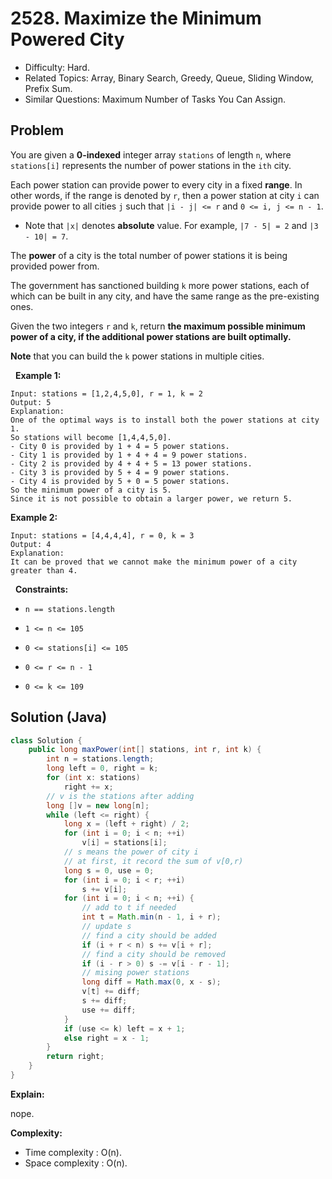 # 2528. Maximize the Minimum Powered City

- Difficulty: Hard.
- Related Topics: Array, Binary Search, Greedy, Queue, Sliding Window, Prefix Sum.
- Similar Questions: Maximum Number of Tasks You Can Assign.

## Problem

You are given a **0-indexed** integer array ```stations``` of length ```n```, where ```stations[i]``` represents the number of power stations in the ```ith``` city.

Each power station can provide power to every city in a fixed **range**. In other words, if the range is denoted by ```r```, then a power station at city ```i``` can provide power to all cities ```j``` such that ```|i - j| <= r``` and ```0 <= i, j <= n - 1```.


	
- Note that ```|x|``` denotes **absolute** value. For example, ```|7 - 5| = 2``` and ```|3 - 10| = 7```.


The **power** of a city is the total number of power stations it is being provided power from.

The government has sanctioned building ```k``` more power stations, each of which can be built in any city, and have the same range as the pre-existing ones.

Given the two integers ```r``` and ```k```, return **the **maximum possible minimum power** of a city, if the additional power stations are built optimally.**

**Note** that you can build the ```k``` power stations in multiple cities.

 
**Example 1:**

```
Input: stations = [1,2,4,5,0], r = 1, k = 2
Output: 5
Explanation: 
One of the optimal ways is to install both the power stations at city 1. 
So stations will become [1,4,4,5,0].
- City 0 is provided by 1 + 4 = 5 power stations.
- City 1 is provided by 1 + 4 + 4 = 9 power stations.
- City 2 is provided by 4 + 4 + 5 = 13 power stations.
- City 3 is provided by 5 + 4 = 9 power stations.
- City 4 is provided by 5 + 0 = 5 power stations.
So the minimum power of a city is 5.
Since it is not possible to obtain a larger power, we return 5.
```

**Example 2:**

```
Input: stations = [4,4,4,4], r = 0, k = 3
Output: 4
Explanation: 
It can be proved that we cannot make the minimum power of a city greater than 4.
```

 
**Constraints:**


	
- ```n == stations.length```
	
- ```1 <= n <= 105```
	
- ```0 <= stations[i] <= 105```
	
- ```0 <= r <= n - 1```
	
- ```0 <= k <= 109```



## Solution (Java)

```java
class Solution {
    public long maxPower(int[] stations, int r, int k) {
        int n = stations.length;
        long left = 0, right = k;
        for (int x: stations)
            right += x;
        // v is the stations after adding
        long []v = new long[n];
        while (left <= right) {
            long x = (left + right) / 2;
            for (int i = 0; i < n; ++i) 
                v[i] = stations[i];
            // s means the power of city i
            // at first, it record the sum of v[0,r)
            long s = 0, use = 0;
            for (int i = 0; i < r; ++i) 
                s += v[i];
            for (int i = 0; i < n; ++i) {
                // add to t if needed
                int t = Math.min(n - 1, i + r);
                // update s
                // find a city should be added
                if (i + r < n) s += v[i + r];
                // find a city should be removed
                if (i - r > 0) s -= v[i - r - 1];
                // mising power stations
                long diff = Math.max(0, x - s);
                v[t] += diff;
                s += diff;
                use += diff;
            }
            if (use <= k) left = x + 1;
            else right = x - 1;
        }
        return right;
    }
}
```

**Explain:**

nope.

**Complexity:**

* Time complexity : O(n).
* Space complexity : O(n).

